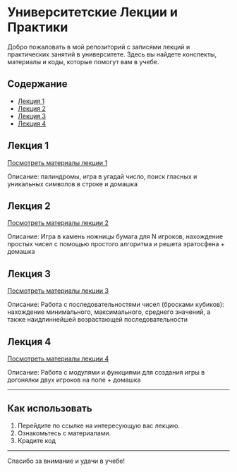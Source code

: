 # Университетские Лекции и Практики

Добро пожаловать в мой репозиторий с записями лекций и практических занятий в университете. Здесь вы найдете конспекты, материалы и коды, которые помогут вам в учебе.

## Содержание

- [Лекция 1](#лекция-1)
- [Лекция 2](#лекция-2)
- [Лекция 3](#лекция-3)
- [Лекция 4](#лекция-4)

## Лекция 1

[Посмотреть материалы лекции 1](lecture_1/)

Описание: палиндромы, игра в угадай число, поиск гласных и уникальных символов в строке и домашка

## Лекция 2

[Посмотреть материалы лекции 2](lecture_2/)

Описание: Игра в камень ножницы бумага для N игроков, нахождение простых чисел с помощью простого алгоритма и решета эратосфена + домашка

## Лекция 3

[Посмотреть материалы лекции 3](lecture_3/)

Описание: Работа с последовательностями чисел (бросками кубиков): нахождение минимального, максимального, среднего значений, а также наидлиннейшей возрастающей последовательности

## Лекция 4

[Посмотреть материалы лекции 4](lecture_4/)

Описание: Работа с модулями и функциями для создания игры в догонялки двух игроков на поле + домашка

---

## Как использовать

1. Перейдите по ссылке на интересующую вас лекцию.
2. Ознакомьтесь с материалами.
3. Крадите код

---

Спасибо за внимание и удачи в учебе!
